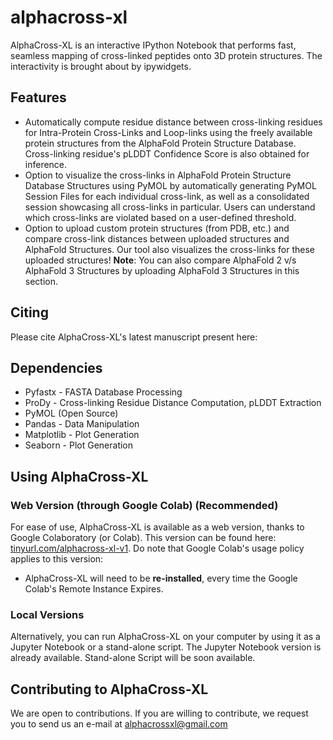 # alphacross-xl
AlphaCross-XL is an interactive IPython Notebook that performs fast, seamless mapping of cross-linked peptides onto 3D protein structures. The interactivity is brought about by ipywidgets.

## Features
* Automatically compute residue distance between cross-linking residues for Intra-Protein Cross-Links and Loop-links using the freely available protein structures from the AlphaFold Protein Structure Database. Cross-linking residue's pLDDT Confidence Score is also obtained for inference.
* Option to visualize the cross-links in AlphaFold Protein Structure Database Structures using PyMOL by automatically generating PyMOL Session Files for each individual cross-link, as well as a consolidated session showcasing all cross-links in particular. Users can understand which cross-links are violated based on a user-defined threshold.
* Option to upload custom protein structures (from PDB, etc.) and compare cross-link distances between uploaded structures and AlphaFold Structures. Our tool also visualizes the cross-links for these uploaded structures! **Note**: You can also compare AlphaFold 2 v/s AlphaFold 3 Structures by uploading AlphaFold 3 Structures in this section.

## Citing
Please cite AlphaCross-XL's latest manuscript present here:

## Dependencies 
* Pyfastx - FASTA Database Processing
* ProDy - Cross-linking Residue Distance Computation, pLDDT Extraction
* PyMOL (Open Source)
* Pandas - Data Manipulation
* Matplotlib - Plot Generation
* Seaborn - Plot Generation

## Using AlphaCross-XL
### Web Version (through Google Colab) **(Recommended)**
For ease of use, AlphaCross-XL is available as a web version, thanks to Google Colaboratory (or Colab). This version can be found here: [tinyurl.com/alphacross-xl-v1](https://tinyurl.com/alphacross-xl-v1). Do note that Google Colab's usage policy applies to this version:
* AlphaCross-XL will need to be **re-installed**, every time the Google Colab's Remote Instance Expires.
### Local Versions
Alternatively, you can run AlphaCross-XL on your computer by using it as a Jupyter Notebook or a stand-alone script. The Jupyter Notebook version is already available. Stand-alone Script will be soon available.

## Contributing to AlphaCross-XL
We are open to contributions. If you are willing to contribute, we request you to send us an e-mail at alphacrossxl@gmail.com
